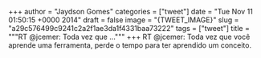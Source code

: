
+++
author = "Jaydson Gomes"
categories = ["tweet"]
date = "Tue Nov 11 01:50:15 +0000 2014"
draft = false
image = "{TWEET_IMAGE}"
slug = "a29c576499c9241c2a2f1ae3da1f4331baa73222"
tags = ["tweet"]
title = """RT @jcemer: Toda vez que ..."""
+++
RT @jcemer: Toda vez que você aprende uma ferramenta, perde o tempo para ter aprendido um conceito.
